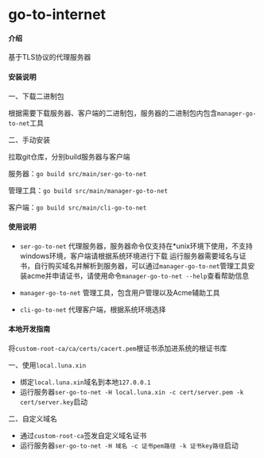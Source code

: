 # go-to-internet

#### 介绍
基于TLS协议的代理服务器

#### 安装说明
一、下载二进制包

根据需要下载服务器、客户端的二进制包，服务器的二进制包内包含`manager-go-to-net`工具

二、手动安装

拉取git仓库，分别build服务器与客户端

服务器：`go build src/main/ser-go-to-net`

管理工具：`go build src/main/manager-go-to-net`

客户端：`go build src/main/cli-go-to-net`

#### 使用说明
- `ser-go-to-net` 
代理服务器，服务器命令仅支持在*unix环境下使用，不支持windows环境，客户端请根据系统环境进行下载
运行服务器需要域名与证书，自行购买域名并解析到服务器，可以通过`manager-go-to-net`管理工具安装acme并申请证书，请使用命令`manager-go-to-net --help`查看帮助信息

- `manager-go-to-net`
管理工具，包含用户管理以及Acme辅助工具

- `cli-go-to-net`
代理客户端，根据系统环境选择

#### 本地开发指南
将`custom-root-ca/ca/certs/cacert.pem`根证书添加进系统的根证书库

一、使用`local.luna.xin`

- 绑定`local.luna.xin`域名到本地`127.0.0.1`
- 运行服务器`ser-go-to-net -H local.luna.xin -c cert/server.pem -k cert/server.key`启动

二、自定义域名
- 通过`custom-root-ca`签发自定义域名证书
- 运行服务器`ser-go-to-net -H 域名 -c 证书pem路径 -k 证书key路径`启动
